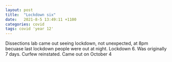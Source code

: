 ```yaml
---
layout: post
title:  "Lockdown six"
date:   2021-8-5 13:49:11 +1100
categories: covid
tags: covid 'year 12'
---
```


Dissections lab came out seeing lockdown, not unexpected, at 8pm becuase last lockdown people were out at night.
Lockdown 6. Was originally 7 days. Curfew reinstated. Came out on October 4